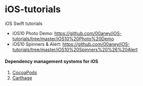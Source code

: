 # iOS-tutorials
iOS Swift tutorials

- iOS10 Photo Demo: https://github.com/00aney/iOS-tutorials/tree/master/iOS10%20Photo%20Demo
- iOS10 Spinners & Alert: https://github.com/00aney/iOS-tutorials/tree/master/iOS10%20Spinners%20%26%20Alert




#### Dependency management systems for iOS
1. [CocoaPods](https://cocoapods.org)
2. [Carthage](https://github.com/Carthage/Carthage)
 
